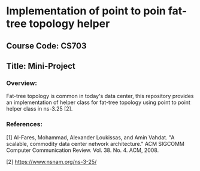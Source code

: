 # Implementation of point to poin fat-tree topology helper
## Course Code: CS703 
## Title: Mini-Project

### Overview:
Fat-tree topology is common in today's data center, this repository provides an implementation of helper class for fat-tree topology using point to point helper class in ns-3.25 [2].


### References:

[1] Al-Fares, Mohammad, Alexander Loukissas, and Amin Vahdat. "A scalable, commodity data center network architecture." ACM SIGCOMM Computer Communication Review. Vol. 38. No. 4. ACM, 2008.

[2] https://www.nsnam.org/ns-3-25/


